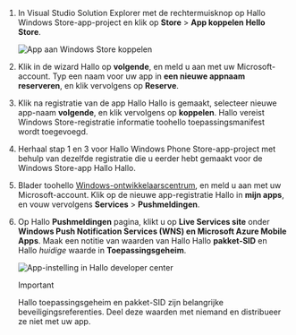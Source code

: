 
1. In Visual Studio Solution Explorer met de rechtermuisknop op Hallo Windows Store-app-project en klik op **Store** > **App koppelen Hello Store**.

    ![App aan Windows Store koppelen](./media/app-service-mobile-register-wns/notification-hub-associate-win8-app.png)
2. Klik in de wizard Hallo op **volgende**, en meld u aan met uw Microsoft-account. Typ een naam voor uw app in **een nieuwe appnaam reserveren**, en klik vervolgens op **Reserve**.
3. Klik na registratie van de app Hallo Hallo is gemaakt, selecteer nieuwe app-naam **volgende**, en klik vervolgens op **koppelen**. Hallo vereist Windows Store-registratie informatie toohello toepassingsmanifest wordt toegevoegd.
4. Herhaal stap 1 en 3 voor Hallo Windows Phone Store-app-project met behulp van dezelfde registratie die u eerder hebt gemaakt voor de Windows Store-app Hallo Hallo.  
5. Blader toohello [Windows-ontwikkelaarscentrum](https://dev.windows.com/en-us/overview), en meld u aan met uw Microsoft-account. Klik op de nieuwe app-registratie Hallo in **mijn apps**, en vouw vervolgens **Services** > **Pushmeldingen**.
6. Op Hallo **Pushmeldingen** pagina, klikt u op **Live Services site** onder **Windows Push Notification Services (WNS) en Microsoft Azure Mobile Apps**. Maak een notitie van waarden van Hallo Hallo **pakket-SID** en Hallo *huidige* waarde in **Toepassingsgeheim**. 

    ![App-instelling in Hallo developer center](./media/app-service-mobile-register-wns/mobile-services-win8-app-push-auth.png)

   > [!IMPORTANT]
   > Hallo toepassingsgeheim en pakket-SID zijn belangrijke beveiligingsreferenties. Deel deze waarden met niemand en distribueer ze niet met uw app.
   >
   >
